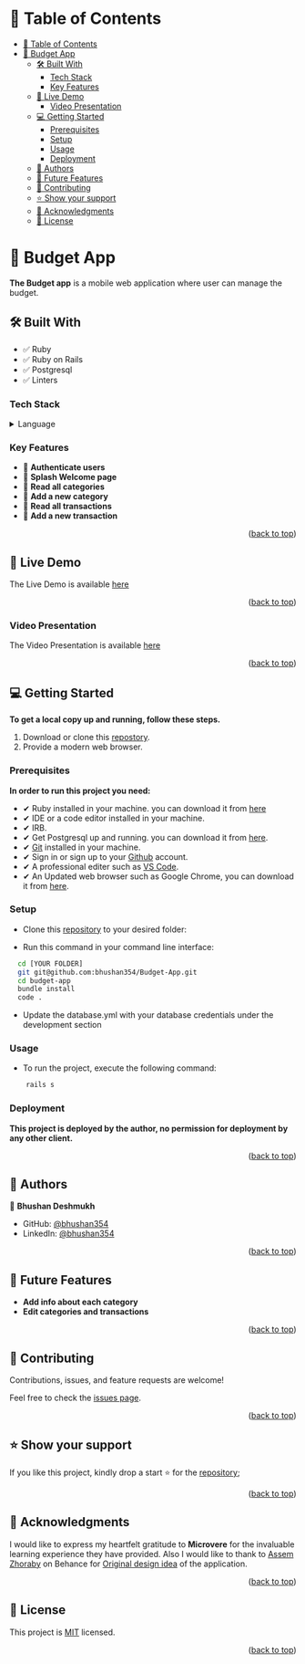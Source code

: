 <!-- TABLE OF CONTENTS -->

# 📗 Table of Contents

- [📗 Table of Contents](#-table-of-contents)
- [📖 Budget App](#-budget-app)
  - [🛠 Built With ](#-built-with-)
    - [Tech Stack ](#tech-stack-)
    - [Key Features ](#key-features-)
  - [🚀 Live Demo ](#-live-demo-)
    - [Video Presentation ](#video-presentation-)
  - [💻 Getting Started ](#-getting-started-)
    - [Prerequisites](#prerequisites)
    - [Setup](#setup)
    - [Usage](#usage)
    - [Deployment](#deployment)
  - [👥 Authors ](#-authors-)
  - [🔭 Future Features ](#-future-features-)
  - [🤝 Contributing ](#-contributing-)
  - [⭐️ Show your support ](#️-show-your-support-)
  - [🙏 Acknowledgments ](#-acknowledgments-)
  - [📝 License ](#-license-)

<!-- PROJECT DESCRIPTION -->

# 📖 Budget App

**The Budget app** is a mobile web application where user can manage the budget.

## 🛠 Built With <a name="built-with"></a>
- ✅ Ruby
- ✅ Ruby on Rails
- ✅ Postgresql
- ✅ Linters

### Tech Stack <a name="tech-stack"></a>

<details>
  <summary>Language</summary>
  <ul>
    <li>Ruby</li>
  </ul>
</details>

<!-- Features -->

### Key Features <a name="key-features"></a>

- 🔰 **Authenticate users**
- 🔰 **Splash Welcome page**
- 🔰 **Read all categories**
- 🔰 **Add a new category**
- 🔰 **Read all transactions**
- 🔰 **Add a new transaction**

<p align="right">(<a href="#readme-top">back to top</a>)</p>

## 🚀 Live Demo <a name="live-demo"></a>

The Live Demo is available [here](https://budget-app-ppsn.onrender.com/)

<p align="right">(<a href="#readme-top">back to top</a>)</p>

### Video Presentation <a name="video-presentation"></a>

The Video Presentation is available [here](https://drive.google.com/file/d/1yo6aSV0uqZSaMyTj8K-TbkLYKPHKzHr7/view?usp=sharing)

<p align="right">(<a href="#readme-top">back to top</a>)</p>

<!-- GETTING STARTED -->

## 💻 Getting Started <a name="getting-started"></a>

**To get a local copy up and running, follow these steps.**

1. Download or clone this [repostory](git@github.com:bhushan354/Budget-App.git).
2. Provide a modern web browser.

### Prerequisites

**In order to run this project you need:**

- ✔ Ruby installed in your machine. you can download it from [here](https://www.ruby-lang.org/en/downloads/)
- ✔ IDE or a code editor installed in your machine.
- ✔ IRB.
- ✔ Get Postgresql up and running. you can download it from [here](https://www.postgresql.org/download/windows/).
- ✔ [Git](https://git-scm.com/downloads) installed in your machine.
- ✔ Sign in or sign up to your [Github](https://github.com/) account.
- ✔ A professional editer such as [VS Code](https://code.visualstudio.com/download).
- ✔ An Updated web browser such as Google Chrome, you can download it from [here](https://www.google.com/chrome/).

### Setup

- Clone this [repository](git@github.com:bhushan354/Budget-App.git) to your desired folder:

- Run this command in your command line interface:

```sh
  cd [YOUR FOLDER]
  git git@github.com:bhushan354/Budget-App.git
  cd budget-app
  bundle install
  code .
```

- Update the database.yml with your database credentials under the development section


### Usage

- To run the project, execute the following command:

```sh
    rails s
```

### Deployment

**This project is deployed by the author, no permission for deployment by any other client.**

<p align="right">(<a href="#readme-top">back to top</a>)</p>

<!-- AUTHORS -->

## 👥 Authors <a name="authors"></a>

👤 **Bhushan Deshmukh**

- GitHub: [@bhushan354](https://github.com/bhushan354)
- LinkedIn: [@bhushan354](https://www.linkedin.com/in/bhushan-deshmukh-5777851b1/)


<p align="right">(<a href="#readme-top">back to top</a>)</p>

<!-- FUTURE FEATURES -->

## 🔭 Future Features <a name="future-features"></a>

- **Add info about each category**
- **Edit categories and transactions**

<p align="right">(<a href="#readme-top">back to top</a>)</p>

<!-- CONTRIBUTING -->

## 🤝 Contributing <a name="contributing"></a>

Contributions, issues, and feature requests are welcome!

Feel free to check the [issues page](https://github.com/zhorabay/Budget/issues).

<p align="right">(<a href="#readme-top">back to top</a>)</p>

<!-- SUPPORT -->

## ⭐️ Show your support <a name="support"></a>

If you like this project, kindly drop a start ⭐️ for the [repository](git@github.com:bhushan354/Budget-App.git);

<p align="right">(<a href="#readme-top">back to top</a>)</p>

<!-- ACKNOWLEDGEMENTS -->

## 🙏 Acknowledgments <a name="acknowledgements"></a>

I would like to express my heartfelt gratitude to **Microvere** for the invaluable learning experience they have provided. Also I would like to thank to [Assem Zhoraby](https://github.com/zhorabay) on Behance for [Original design idea](https://www.behance.net/gallery/19759151/Snapscan-iOs-design-and-branding?tracking_source=) of the application.

<p align="right">(<a href="#readme-top">back to top</a>)</p>

<!-- LICENSE -->

## 📝 License <a name="license"></a>

This project is [MIT](./LICENSE) licensed.

<p align="right">(<a href="#readme-top">back to top</a>)</p>
